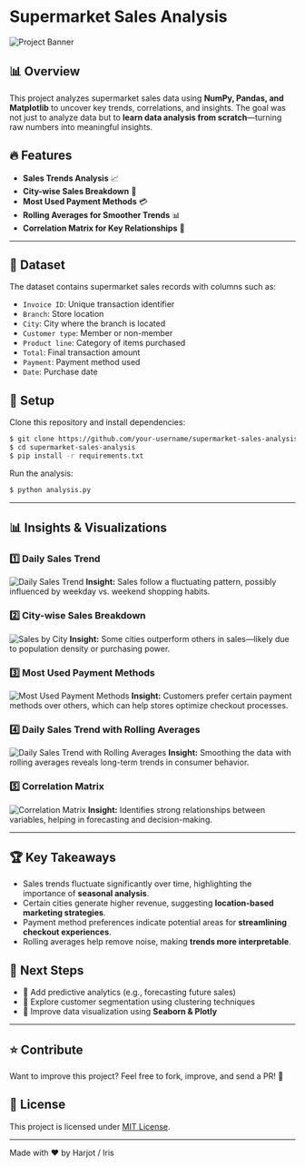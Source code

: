 # Supermarket Sales Analysis

![Project Banner](https://your-repo-link/banner.png)

## 📊 Overview
This project analyzes supermarket sales data using **NumPy, Pandas, and Matplotlib** to uncover key trends, correlations, and insights. The goal was not just to analyze data but to **learn data analysis from scratch**—turning raw numbers into meaningful insights.

## 🔥 Features
- **Sales Trends Analysis** 📈
- **City-wise Sales Breakdown** 🌆
- **Most Used Payment Methods** 💳
- **Rolling Averages for Smoother Trends** 📊
- **Correlation Matrix for Key Relationships** 📌

---

## 📂 Dataset
The dataset contains supermarket sales records with columns such as:
- `Invoice ID`: Unique transaction identifier
- `Branch`: Store location
- `City`: City where the branch is located
- `Customer type`: Member or non-member
- `Product line`: Category of items purchased
- `Total`: Final transaction amount
- `Payment`: Payment method used
- `Date`: Purchase date

## 🔧 Setup
Clone this repository and install dependencies:
```bash
$ git clone https://github.com/your-username/supermarket-sales-analysis.git
$ cd supermarket-sales-analysis
$ pip install -r requirements.txt
```

Run the analysis:
```bash
$ python analysis.py
```

---

## 📊 Insights & Visualizations

### 1️⃣ Daily Sales Trend
![Daily Sales Trend](./Daily%20Sales%20Trend.png)
**Insight:** Sales follow a fluctuating pattern, possibly influenced by weekday vs. weekend shopping habits.

### 2️⃣ City-wise Sales Breakdown
![Sales by City](./Sales%20by%20City.png)
**Insight:** Some cities outperform others in sales—likely due to population density or purchasing power.

### 3️⃣ Most Used Payment Methods
![Most Used Payment Methods](./Most%20Used%20Payment%20Methods.png)
**Insight:** Customers prefer certain payment methods over others, which can help stores optimize checkout processes.

### 4️⃣ Daily Sales Trend with Rolling Averages
![Daily Sales Trend with Rolling Averages](./Daily%20Sales%20Trend%20with%20Rolling%20Averages.png)
**Insight:** Smoothing the data with rolling averages reveals long-term trends in consumer behavior.

### 5️⃣ Correlation Matrix
![Correlation Matrix](./Correlation%20Matrix.png)
**Insight:** Identifies strong relationships between variables, helping in forecasting and decision-making.

---

## 🏆 Key Takeaways
- Sales trends fluctuate significantly over time, highlighting the importance of **seasonal analysis**.
- Certain cities generate higher revenue, suggesting **location-based marketing strategies**.
- Payment method preferences indicate potential areas for **streamlining checkout experiences**.
- Rolling averages help remove noise, making **trends more interpretable**.

## 🚀 Next Steps
- 📌 Add predictive analytics (e.g., forecasting future sales)
- 📌 Explore customer segmentation using clustering techniques
- 📌 Improve data visualization using **Seaborn & Plotly**

---

## ⭐ Contribute
Want to improve this project? Feel free to fork, improve, and send a PR! 🚀

## 📜 License
This project is licensed under [MIT License](LICENSE).

---

Made with ❤️ by Harjot / Iris

